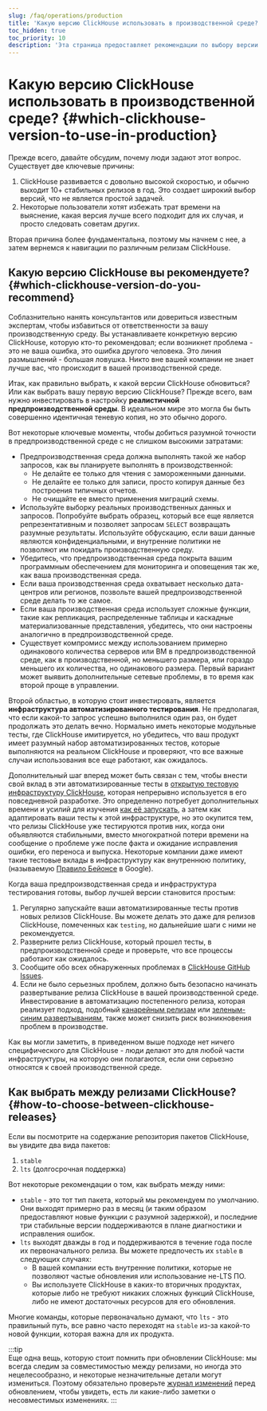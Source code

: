 ```yaml
---
slug: /faq/operations/production
title: 'Какую версию ClickHouse использовать в производственной среде?'
toc_hidden: true
toc_priority: 10
description: 'Эта страница предоставляет рекомендации по выбору версии ClickHouse для использования в производственной среде'
---
```



# Какую версию ClickHouse использовать в производственной среде? {#which-clickhouse-version-to-use-in-production}

Прежде всего, давайте обсудим, почему люди задают этот вопрос. Существует две ключевые причины:

1.  ClickHouse развивается с довольно высокой скоростью, и обычно выходит 10+ стабильных релизов в год. Это создает широкий выбор версий, что не является простой задачей.
2.  Некоторые пользователи хотят избежать трат времени на выяснение, какая версия лучше всего подходит для их случая, и просто следовать советам других.

Вторая причина более фундаментальна, поэтому мы начнем с нее, а затем вернемся к навигации по различным релизам ClickHouse.

## Какую версию ClickHouse вы рекомендуете? {#which-clickhouse-version-do-you-recommend}

Соблазнительно нанять консультантов или довериться известным экспертам, чтобы избавиться от ответственности за вашу производственную среду. Вы устанавливаете конкретную версию ClickHouse, которую кто-то рекомендовал; если возникнет проблема - это не ваша ошибка, это ошибка другого человека. Это линия размышлений - большая ловушка. Никто вне вашей компании не знает лучше вас, что происходит в вашей производственной среде.

Итак, как правильно выбрать, к какой версии ClickHouse обновиться? Или как выбрать вашу первую версию ClickHouse? Прежде всего, вам нужно инвестировать в настройку **реалистичной предпроизводственной среды**. В идеальном мире это могла бы быть совершенно идентичная теневую копия, но это обычно дорого.

Вот некоторые ключевые моменты, чтобы добиться разумной точности в предпроизводственной среде с не слишком высокими затратами:

- Предпроизводственная среда должна выполнять такой же набор запросов, как вы планируете выполнять в производственной:
    - Не делайте ее только для чтения с замороженными данными.
    - Не делайте ее только для записи, просто копируя данные без построения типичных отчетов.
    - Не очищайте ее вместо применения миграций схемы.
- Используйте выборку реальных производственных данных и запросов. Попробуйте выбрать образец, который все еще является репрезентативным и позволяет запросам `SELECT` возвращать разумные результаты. Используйте обфускацию, если ваши данные являются конфиденциальными, и внутренние политики не позволяют им покидать производственную среду.
- Убедитесь, что предпроизводственная среда покрыта вашим программным обеспечением для мониторинга и оповещения так же, как ваша производственная среда.
- Если ваша производственная среда охватывает несколько дата-центров или регионов, позвольте вашей предпроизводственной среде делать то же самое.
- Если ваша производственная среда использует сложные функции, такие как репликация, распределенные таблицы и каскадные материализованные представления, убедитесь, что они настроены аналогично в предпроизводственной среде.
- Существует компромисс между использованием примерно одинакового количества серверов или ВМ в предпроизводственной среде, как в производственной, но меньшего размера, или гораздо меньшего их количества, но одинакового размера. Первый вариант может выявить дополнительные сетевые проблемы, в то время как второй проще в управлении.

Второй областью, в которую стоит инвестировать, является **инфраструктура автоматизированного тестирования**. Не предполагая, что если какой-то запрос успешно выполнился один раз, он будет продолжать это делать вечно. Нормально иметь некоторые модульные тесты, где ClickHouse имитируется, но убедитесь, что ваш продукт имеет разумный набор автоматизированных тестов, которые выполняются на реальном ClickHouse и проверяют, что все важные случаи использования все еще работают, как ожидалось.

Дополнительный шаг вперед может быть связан с тем, чтобы внести свой вклад в эти автоматизированные тесты в [открытую тестовую инфраструктуру ClickHouse](https://github.com/ClickHouse/ClickHouse/tree/master/tests), которая непрерывно используется в его повседневной разработке. Это определенно потребует дополнительных времени и усилий для изучения [как её запускать](../../development/tests.md), а затем как адаптировать ваши тесты к этой инфраструктуре, но это окупится тем, что релизы ClickHouse уже тестируются против них, когда они объявляются стабильными, вместо многократной потери времени на сообщение о проблеме уже после факта и ожидание исправления ошибки, его переноса и выпуска. Некоторые компании даже имеют такие тестовые вклады в инфраструктуру как внутреннюю политику, (называемую [Правило Бейонсе](https://www.oreilly.com/library/view/software-engineering-at/9781492082781/ch01.html#policies_that_scale_well) в Google).

Когда ваша предпроизводственная среда и инфраструктура тестирования готовы, выбор лучшей версии становится простым:

1.  Регулярно запускайте ваши автоматизированные тесты против новых релизов ClickHouse. Вы можете делать это даже для релизов ClickHouse, помеченных как `testing`, но дальнейшие шаги с ними не рекомендуется.
2.  Разверните релиз ClickHouse, который прошел тесты, в предпроизводственной среде и проверьте, что все процессы работают как ожидалось.
3.  Сообщите обо всех обнаруженных проблемах в [ClickHouse GitHub Issues](https://github.com/ClickHouse/ClickHouse/issues).
4.  Если не было серьезных проблем, должно быть безопасно начинать развертывание релиза ClickHouse в вашей производственной среде. Инвестирование в автоматизацию постепенного релиза, которая реализует подход, подобный [канарейным релизам](https://martinfowler.com/bliki/CanaryRelease.html) или [зеленым-синим развертываниям](https://martinfowler.com/bliki/BlueGreenDeployment.html), также может снизить риск возникновения проблем в производстве.

Как вы могли заметить, в приведенном выше подходе нет ничего специфического для ClickHouse - люди делают это для любой части инфраструктуры, на которую они полагаются, если они серьезно относятся к своей производственной среде.

## Как выбрать между релизами ClickHouse? {#how-to-choose-between-clickhouse-releases}

Если вы посмотрите на содержание репозитория пакетов ClickHouse, вы увидите два вида пакетов:

1.  `stable`
2.  `lts` (долгосрочная поддержка)

Вот некоторые рекомендации о том, как выбрать между ними:

- `stable` - это тот тип пакета, который мы рекомендуем по умолчанию. Они выходят примерно раз в месяц (и таким образом предоставляют новые функции с разумной задержкой), и последние три стабильные версии поддерживаются в плане диагностики и исправления ошибок.
- `lts` выходят дважды в год и поддерживаются в течение года после их первоначального релиза. Вы можете предпочесть их `stable` в следующих случаях:
    - В вашей компании есть внутренние политики, которые не позволяют частые обновления или использование не-LTS ПО.
    - Вы используете ClickHouse в каких-то вторичных продуктах, которые либо не требуют никаких сложных функций ClickHouse, либо не имеют достаточных ресурсов для его обновления.

Многие команды, которые первоначально думают, что `lts` - это правильный путь, все равно часто переходят на `stable` из-за какой-то новой функции, которая важна для их продукта.

:::tip    
Еще одна вещь, которую стоит помнить при обновлении ClickHouse: мы всегда следим за совместимостью между релизами, но иногда это нецелесообразно, и некоторые незначительные детали могут измениться. Поэтому обязательно проверьте [журнал изменений](/whats-new/changelog/index.md) перед обновлением, чтобы увидеть, есть ли какие-либо заметки о несовместимых изменениях.
:::
